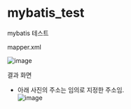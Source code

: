 # mybatis_test
mybatis 테스트

mapper.xml <br>

![image](https://github.com/taeyoung0504/mybatis_test/assets/128016593/e1026432-239f-4bc5-8da4-3233d2344f32)



결과 화면 <br>
* 아래 사진의 주소는 임의로 지정한 주소임. <br>
![image](https://github.com/taeyoung0504/mybatis_test/assets/128016593/34afc2a3-0504-4e17-a6cf-d75c55c670f4)




